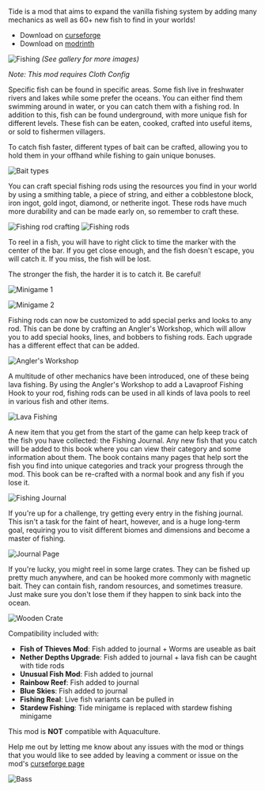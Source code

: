 Tide is a mod that aims to expand the vanilla fishing system by adding many mechanics as well as 60+ new fish to find in your worlds!

- Download on [curseforge](https://www.curseforge.com/minecraft/mc-mods/tide)
- Download on [modrinth](https://modrinth.com/mod/tide)

![Fishing](https://cdn.modrinth.com/data/die1AF7i/images/a9fbe45347cb3830bf19e67807f4a24629cbbef9.png)
_(See gallery for more images)_

_Note: This mod requires Cloth Config_


Specific fish can be found in specific areas. Some fish live in freshwater rivers and lakes while some prefer the oceans. You can either find them swimming around in water, or you can catch them with a fishing rod. In addition to this, fish can be found underground, with more unique fish for different levels. These fish can be eaten, cooked, crafted into useful items, or sold to fishermen villagers.

To catch fish faster, different types of bait can be crafted, allowing you to hold them in your offhand while fishing to gain unique bonuses.

![Bait types](https://i.imgur.com/sA8o7CE.png)

You can craft special fishing rods using the resources you find in your world by using a smithing table, a piece of string, and either a cobblestone block, iron ingot, gold ingot, diamond, or netherite ingot. These rods have much more durability and can be made early on, so remember to craft these.

![Fishing rod crafting](https://i.imgur.com/Grss5mc.png)
![Fishing rods](https://i.imgur.com/XPml35Q.png)

To reel in a fish, you will have to right click to time the marker with the center of the bar. If you get close enough, and the fish doesn't escape, you will catch it. If you miss, the fish will be lost.

The stronger the fish, the harder it is to catch it. Be careful!

![Minigame 1](https://i.imgur.com/3guonOm.png)

![Minigame 2](https://i.imgur.com/sZtqFgX.png)

Fishing rods can now be customized to add special perks and looks to any rod. This can be done by crafting an Angler's Workshop, which will allow you to add special hooks, lines, and bobbers to fishing rods. Each upgrade has a different effect that can be added.

![Angler's Workshop](https://i.imgur.com/AKgYVEq.png)

A multitude of other mechanics have been introduced, one of these being lava fishing. By using the Angler's Workshop to add a Lavaproof Fishing Hook to your rod, fishing rods can be used in all kinds of lava pools to reel in various fish and other items.

![Lava Fishing](https://i.imgur.com/8bjAbXK.png)

A new item that you get from the start of the game can help keep track of the fish you have collected: the Fishing Journal. Any new fish that you catch will be added to this book where you can view their category and some information about them. The book contains many pages that help sort the fish you find into unique categories and track your progress through the mod. This book can be re-crafted with a normal book and any fish if you lose it.

![Fishing Journal](https://i.imgur.com/FkYXjYa.png)

If you're up for a challenge, try getting every entry in the fishing journal. This isn't a task for the faint of heart, however, and is a huge long-term goal, requiring you to visit different biomes and dimensions and become a master of fishing.

![Journal Page](https://i.imgur.com/2vUJGN7.png)

If you're lucky, you might reel in some large crates. They can be fished up pretty much anywhere, and can be hooked more commonly with magnetic bait. They can contain fish, random resources, and sometimes treasure. Just make sure you don't lose them if they happen to sink back into the ocean.

![Wooden Crate](https://i.imgur.com/IpIHnfA.png)


Compatibility included with:

- **Fish of Thieves Mod**: Fish added to journal + Worms are useable as bait
- **Nether Depths Upgrade**: Fish added to journal + lava fish can be caught with tide rods
- **Unusual Fish Mod**: Fish added to journal
- **Rainbow Reef**: Fish added to journal
- **Blue Skies**: Fish added to journal
- **Fishing Real**: Live fish variants can be pulled in
- **Stardew Fishing**: Tide minigame is replaced with stardew fishing minigame

This mod is **NOT** compatible with Aquaculture.


Help me out by letting me know about any issues with the mod or things that you would like to see added by leaving a comment or issue on the mod's [curseforge page](https://www.curseforge.com/minecraft/mc-mods/tide)

![Bass](https://cdn.modrinth.com/data/die1AF7i/images/b75b7e1b9fb5b739f4d1b0e353e4eb009edf11ca.png)